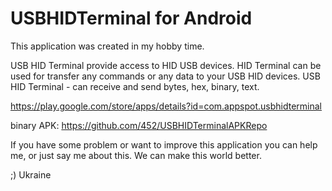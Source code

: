 USBHIDTerminal for Android
==============

This application was created in my hobby time.

USB HID Terminal provide access to HID USB devices.
HID Terminal can be used for transfer any commands or any data to your USB HID devices.
USB HID Terminal - can receive and send bytes, hex, binary, text.

https://play.google.com/store/apps/details?id=com.appspot.usbhidterminal

binary APK:
https://github.com/452/USBHIDTerminalAPKRepo

If you have some problem or want to improve this application you can help me, or just say me about this.
We can make this world better.

;) Ukraine
